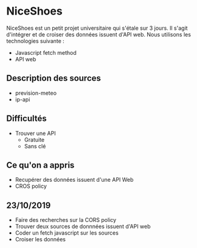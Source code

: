 # NiceShoes
<p> NiceShoes est un petit projet universitaire qui s'étale sur 3 jours. Il s'agit d'intégrer et de croiser des données issuent d'API web. Nous utilisons les technologies suivante : </p>

* Javascript fetch method
* API web
  

## Description des sources 

* prevision-meteo
* ip-api


## Difficultés

* Trouver une API 
  * Gratuite
  * Sans clé

## Ce qu'on a appris

* Recupérer des données issuent d'une API Web
* CROS policy

## 23/10/2019

* Faire des recherches sur la CORS policy
* Trouver deux sources de donnnées issuent d'API web
* Coder un fetch javascript sur les sources
* Croiser les données 
